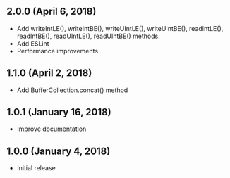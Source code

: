 ## 2.0.0 (April 6, 2018)

* Add writeIntLE(), writeIntBE(), writeUIntLE(), writeUIntBE(), readIntLE(), readIntBE(), readUIntLE(), readUIntBE() methods.
* Add ESLint
* Performance improvements

## 1.1.0 (April 2, 2018)

* Add BufferCollection.concat() method

## 1.0.1 (January 16, 2018)

* Improve documentation

## 1.0.0 (January 4, 2018)

* Initial release
